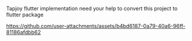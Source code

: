 Tapjoy flutter implementation
need your help to convert this project to flutter package

https://github.com/user-attachments/assets/b4bd6187-0a79-40a6-96ff-81186afdbb62
